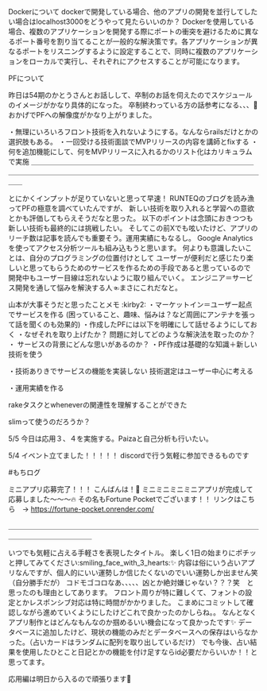 
Dockerについて
dockerで開発している場合、他のアプリの開発を並行してしたい場合はlocalhost3000をどうやって見たらいいのか？
Dockerを使用している場合、複数のアプリケーションを開発する際にポートの衝突を避けるために異なるポート番号を割り当てることが一般的な解決策です。各アプリケーションが異なるポートをリスニングするように設定することで、同時に複数のアプリケーションをローカルで実行し、それぞれにアクセスすることが可能になります。



PFについて

昨日は54期のかとうさんとお話しして、卒制のお話を伺えたのでスケジュールのイメージがかなり具体的になった。
卒制終わっている方の話参考になる、、、:memo:
おかげでPFへの解像度がかなり上がりました。

・無理にいろいろフロント技術を入れないようにする。なんならrailsだけとかの選択肢もある。
・一回受ける技術面談でMVPリリースの内容を講師とfixする
・何を追加機能にして、何をMVPリリースに入れるかのリスト化はカリキュラムで実施
＿＿＿＿＿＿＿＿＿＿＿＿＿＿＿＿＿＿＿＿＿＿＿＿＿＿＿＿＿＿＿＿＿＿＿＿＿＿＿＿＿＿＿＿＿＿＿＿＿＿＿＿＿＿＿＿＿＿＿＿＿＿＿＿＿＿＿＿＿＿

とにかくインプットが足りていないと思って早速！
RUNTEQのブログを読み漁ってPFの極意を調べていたんですが、
新しい技術を取り入れると学習への意欲とかも評価してもらえそうだなと思った。
以下のポイントは念頭におきつつも新しい技術も最終的には挑戦したい。
そしてこの前Xでも呟いたけど、アプリのリーチ数は記事を読んでも重要そう。運用実績にもなるし。
Google Analyticsを使ってアクセス分析ツールも組み込もうと思います。
何よりも意識したいことは、自分のプログラミングの位置付けとして
ユーザーが便利だと感じたり楽しいと思ってもらうためのサービスを作るための手段であると思っているので
開発中もユーザー目線は忘れないように取り組んでいく。
エンジニア＝サービス開発を通して悩みを解決する人☜まさにこれだなと。

山本が大事そうだと思ったことメモ :kirby2:
・マーケットイン＝ユーザー起点でサービスを作る
(困っていること、趣味、悩みは？など周囲にアンテナを張って話を聞くのも効果的)
・作成したPFには以下を明確にして話せるようにしておく
・なぜそれを取り上げたか？
問題に対してどのような解決法を取ったのか？
・ サービスの背景にどんな思いがあるのか？
・PF作成は基礎的な知識＋新しい技術を使う

・技術ありきでサービスの機能を実装しない
技術選定はユーザー中心に考える

・運用実績を作る 

rakeタスクとwheneverの関連性を理解することができた

slimって使うのだろうか？


5/5 今日は応用３、４を実施する。Paizaと自己分析も行いたい。

5/4 イベント立てました！！！！！
discordで行う気軽に参加できるものです

#もちログ

ミニアプリ応募完了！！！
こんばんは！:flags:
ミニミニミニミニアプリが完成して応募しました〜〜〜:fire:
その名もFortune Pocketでございます！！
リンクはこちら　→ https://fortune-pocket.onrender.com/

＿＿＿＿＿＿＿＿＿＿＿＿＿＿＿＿＿＿＿＿＿＿＿＿＿＿＿＿＿＿＿＿＿＿＿＿＿＿＿＿＿＿＿＿＿＿＿＿

いつでも気軽に占える手軽さを表現したタイトル。
楽しく1日の始まりにポチッと押してみてください:smiling_face_with_3_hearts::sparkles:
内容は俗にいう占いアプリなんですが、個人的にいい運勢しか信じたくないのでいい運勢しか出ません笑（自分勝手だが）
コドモゴコロなあ、、、、、凶とか絶対嫌じゃない？？？笑　と思ったのも理由としてあります。
フロント周りが特に難しくて、フォントの設定とかレスポンシブ対応は特に時間がかかりました。
こまめにコミットして確認しながら進めていくようにしたけどこれで良かったのかしらね。。
なんとなくアプリ制作とはどんなもんなのか掴めるいい機会になって良かったです:sparkles:
データベースに追加したけど、現状の機能のみだとデータベースへの保存はいらなかった。（占いカードはランダムに配列を取り出しているだけ）
でも今後、占い結果を使用したひとこと日記とかの機能を付け足すならid必要だからいいか！！と思ってます。

応用編は明日から入るので頑張ります:muscle: